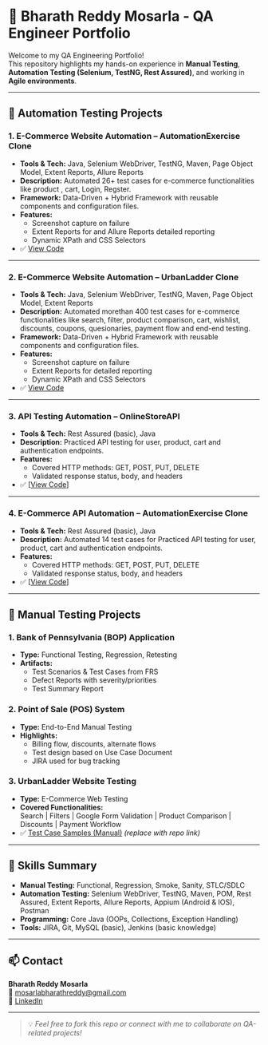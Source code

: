 # 🧪 Bharath Reddy Mosarla - QA Engineer Portfolio

Welcome to my QA Engineering Portfolio!  
This repository highlights my hands-on experience in **Manual Testing**, **Automation Testing (Selenium, TestNG, Rest Assured)**, and working in **Agile environments**.

---

## 🔧 Automation Testing Projects

### 1. **E-Commerce Website Automation – AutomationExercise Clone**
- **Tools & Tech:** Java, Selenium WebDriver, TestNG, Maven, Page Object Model, Extent Reports, Allure Reports
- **Description:** Automated 26+ test cases for e-commerce functionalities like  product , cart, Login, Regster.
- **Framework:** Data-Driven + Hybrid Framework with reusable components and configuration files.
- **Features:**
  - Screenshot capture on failure
  - Extent Reports for and Allure Reports detailed reporting
  - Dynamic XPath and CSS Selectors
- ✅ [View Code](https://github.com/BharathReddyMosarla/AutomationExcercise.git)

---

### 2. **E-Commerce Website Automation – UrbanLadder Clone**
- **Tools & Tech:** Java, Selenium WebDriver, TestNG, Maven, Page Object Model, Extent Reports
- **Description:** Automated morethan 400 test cases for e-commerce functionalities like search, filter, product comparison, cart, wishlist, discounts, coupons, quesionaries, payment flow and end-end testing.
- **Framework:** Data-Driven + Hybrid Framework with reusable components and configuration files.
- **Features:**
  - Screenshot capture on failure
  - Extent Reports for detailed reporting
  - Dynamic XPath and CSS Selectors
- ✅ [View Code](https://github.com/BharathReddyMosarla/UrbanLadder.git) 

---

### 3. **API Testing Automation – OnlineStoreAPI**
- **Tools & Tech:**  Rest Assured (basic), Java
- **Description:** Practiced API testing for user, product, cart and authentication endpoints.
- **Features:**
  - Covered HTTP methods: GET, POST, PUT, DELETE
  - Validated response status, body, and headers
- ✅ [[View Code](https://github.com/BharathReddyMosarla/OnlineStoreRestAPI.git)]

---

### 4. **E-Commerce API Automation – AutomationExercise Clone**
- **Tools & Tech:**  Rest Assured (basic), Java
-  **Description:** Automated 14 test cases for Practiced API testing for user, product, cart and authentication endpoints.
- **Features:**
  - Covered HTTP methods: GET, POST, PUT, DELETE
  - Validated response status, body, and headers
- ✅ [[View Code](https://github.com/BharathReddyMosarla/AutomationExcerciseAPI.git)]
  
---

## 📝 Manual Testing Projects

### 1. **Bank of Pennsylvania (BOP) Application**
- **Type:** Functional Testing, Regression, Retesting
- **Artifacts:**
  - Test Scenarios & Test Cases from FRS
  - Defect Reports with severity/priorities
  - Test Summary Report

### 2. **Point of Sale (POS) System**
- **Type:** End-to-End Manual Testing
- **Highlights:**
  - Billing flow, discounts, alternate flows
  - Test design based on Use Case Document
  - JIRA used for bug tracking

### 3. **UrbanLadder Website Testing**
- **Type:** E-Commerce Web Testing
- **Covered Functionalities:**  
  Search | Filters | Google Form Validation | Product Comparison | Discounts | Payment Workflow  
- ✅ [Test Case Samples (Manual)](#) *(replace with repo link)*

---

## 🚀 Skills Summary

- **Manual Testing:** Functional, Regression, Smoke, Sanity, STLC/SDLC
- **Automation Testing:** Selenium WebDriver, TestNG, Maven, POM, Rest Assured, Extent Reports, Allure Reports, Appium (Android & IOS), Postman
- **Programming:** Core Java (OOPs, Collections, Exception Handling)
- **Tools:** JIRA, Git, MySQL (basic), Jenkins (basic knowledge)

---

## 📫 Contact

**Bharath Reddy Mosarla**  
📧 mosarlabharathreddy@gmail.com  
🔗 [LinkedIn](https://linkedin.com/in/bharathreddymosarla)

---

> 💡 *Feel free to fork this repo or connect with me to collaborate on QA-related projects!*
